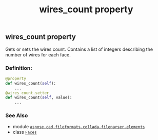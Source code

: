 ﻿---
title: wires_count property
second_title: Aspose.CAD for Python via .NET API References
description: 
type: docs
weight: 90
url: /python-net/aspose.cad.fileformats.collada.fileparser.elements/faces/wires_count/
is_root: false
---

## wires_count property


Gets or sets the wires count.
Contains a list of integers describing the number of wires for each face.
### Definition:
```python
@property
def wires_count(self):
    ...
@wires_count.setter
def wires_count(self, value):
    ...
```

### See Also
* module [`aspose.cad.fileformats.collada.fileparser.elements`](../../)
* class [`Faces`](/cad/python-net/aspose.cad.fileformats.collada.fileparser.elements/faces)

